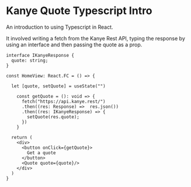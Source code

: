 # Kanye Quote Typescript Intro

An introduction to using Typescript in React.

It involved writing a fetch from the Kanye Rest API, typing the response by using an interface and then passing the quote as a prop.



```
interface IKanyeResponse {
  quote: string;
}

const HomeView: React.FC = () => {

  let [quote, setQuote] = useState("")
  
    const getQuote = (): void => {
      fetch("https://api.kanye.rest/")
      .then((res: Response) =>  res.json())
      .then((res: IKanyeResponse) => {
        setQuote(res.quote);
      })
    } 

  return (
    <div>
      <button onClick={getQuote}>
        Get a quote
      </button>
      <Quote quote={quote}/>
    </div>
  )
}
```


